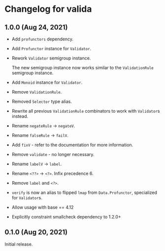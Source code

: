 # Changelog for valida

## 1.0.0 (Aug 24, 2021)
* Add `profunctors` dependency.
* Add `Profunctor` instance for `Validator`.
* Rework `Validator` semigroup instance.

  The new semigroup instance now works similar to the `ValidationRule` semigroup instance.
* Add `Monoid` instance for `Validator`.
* Remove `ValidationRule`.
* Removed `Selector` type alias.
* Rewrite all previous `ValidationRule` combinators to work with `Validator`s instead.
* Rename `negateRule` -> `negateV`.
* Rename `falseRule` -> `failV`.
* Add `fixV` - refer to the documentation for more information.
* Remove `validate` - no longer necessary.
* Rename `labelV` -> `label`.
* Rename `<??>` -> `<?>`. Infix precedence 6.
* Remove `label` and `<?>`.
* `verify` is now an alias to flipped `lmap` from `Data.Profunctor`, specialized for `Validator`s.
* Allow usage with base == 4.12
* Explicitly constraint smallcheck dependency to 1.2.0+

## 0.1.0 (Aug 20, 2021)
Initial release.
